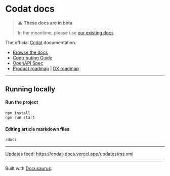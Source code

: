 # Codat docs

> :warning: **These docs are in beta** 
>
> In the meantime, please use [our existing docs](https://docs.codat.io/docs)

The official [Codat](https://codat.io) documentation.

- [Browse the docs](https://codat-docs.vercel.app/)
- [Contributing Guide](./CONTRIBUTING.md)
- [OpenAPI Spec](https://github.com/codatio/oas)
- [Product roadmap](https://bit.ly/codatpbroadmap1) | [DX roadmap](https://bit.ly/devexroadmap)

---

## Running locally

#### Run the project

```sh
npm install
npm run start
```

#### Editing article markdown files

`/docs`

---

Updates feed: <https://codat-docs.vercel.app/updates/rss.xml>

---

Built with [Docusaurus](https://docusaurus.io/).
